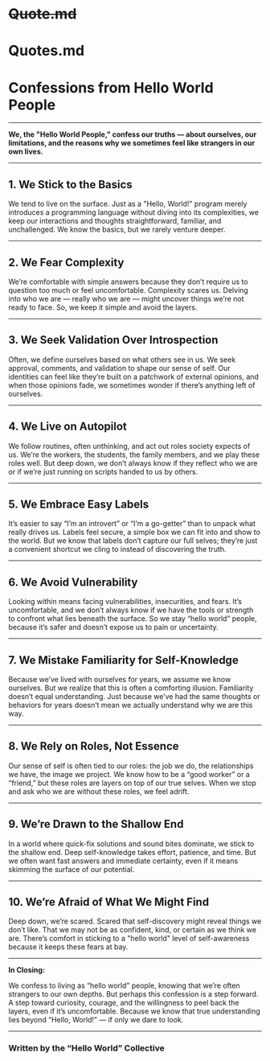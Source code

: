 # ~~Quote.md~~
# Quotes.md

# Confessions from Hello World People

---

**We, the "Hello World People," confess our truths — about ourselves, our limitations, and the reasons why we sometimes feel like strangers in our own lives.**

---

## 1. We Stick to the Basics

We tend to live on the surface. Just as a "Hello, World!" program merely introduces a programming language without diving into its complexities, we keep our interactions and thoughts straightforward, familiar, and unchallenged. We know the basics, but we rarely venture deeper.

---

## 2. We Fear Complexity

We’re comfortable with simple answers because they don’t require us to question too much or feel uncomfortable. Complexity scares us. Delving into who we are — really who we are — might uncover things we’re not ready to face. So, we keep it simple and avoid the layers.

---

## 3. We Seek Validation Over Introspection

Often, we define ourselves based on what others see in us. We seek approval, comments, and validation to shape our sense of self. Our identities can feel like they’re built on a patchwork of external opinions, and when those opinions fade, we sometimes wonder if there’s anything left of ourselves.

---

## 4. We Live on Autopilot

We follow routines, often unthinking, and act out roles society expects of us. We’re the workers, the students, the family members, and we play these roles well. But deep down, we don’t always know if they reflect who we are or if we’re just running on scripts handed to us by others.

---

## 5. We Embrace Easy Labels

It’s easier to say “I’m an introvert” or “I’m a go-getter” than to unpack what really drives us. Labels feel secure, a simple box we can fit into and show to the world. But we know that labels don’t capture our full selves; they’re just a convenient shortcut we cling to instead of discovering the truth.

---

## 6. We Avoid Vulnerability

Looking within means facing vulnerabilities, insecurities, and fears. It’s uncomfortable, and we don’t always know if we have the tools or strength to confront what lies beneath the surface. So we stay “hello world” people, because it’s safer and doesn’t expose us to pain or uncertainty.

---

## 7. We Mistake Familiarity for Self-Knowledge

Because we’ve lived with ourselves for years, we assume we know ourselves. But we realize that this is often a comforting illusion. Familiarity doesn’t equal understanding. Just because we’ve had the same thoughts or behaviors for years doesn’t mean we actually understand why we are this way.

---

## 8. We Rely on Roles, Not Essence

Our sense of self is often tied to our roles: the job we do, the relationships we have, the image we project. We know how to be a “good worker” or a “friend,” but these roles are layers on top of our true selves. When we stop and ask who we are without these roles, we feel adrift.

---

## 9. We’re Drawn to the Shallow End

In a world where quick-fix solutions and sound bites dominate, we stick to the shallow end. Deep self-knowledge takes effort, patience, and time. But we often want fast answers and immediate certainty, even if it means skimming the surface of our potential.

---

## 10. We’re Afraid of What We Might Find

Deep down, we’re scared. Scared that self-discovery might reveal things we don’t like. That we may not be as confident, kind, or certain as we think we are. There’s comfort in sticking to a "hello world" level of self-awareness because it keeps these fears at bay.

---

**In Closing:**

We confess to living as “hello world” people, knowing that we’re often strangers to our own depths. But perhaps this confession is a step forward. A step toward curiosity, courage, and the willingness to peel back the layers, even if it’s uncomfortable. Because we know that true understanding lies beyond “Hello, World!” — if only we dare to look.

---

### Written by the “Hello World” Collective
